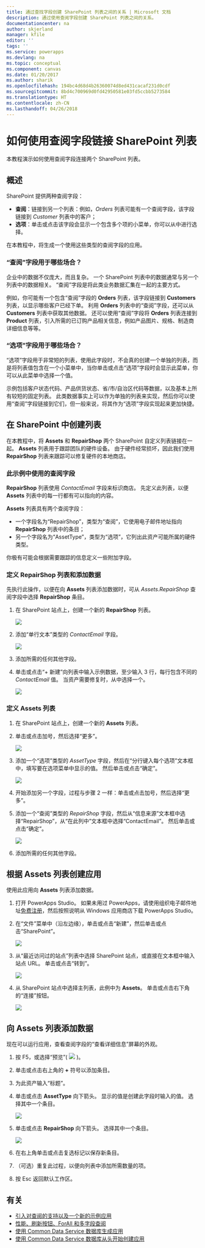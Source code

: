 ```yaml
---
title: 通过查找字段创建 SharePoint 列表之间的关系 | Microsoft 文档
description: 通过使用查阅字段创建 SharePoint 列表之间的关系。
documentationcenter: na
author: skjerland
manager: kfile
editor: ''
tags: ''
ms.service: powerapps
ms.devlang: na
ms.topic: conceptual
ms.component: canvas
ms.date: 01/20/2017
ms.author: sharik
ms.openlocfilehash: 194bc4d68d4b26360074d8ed431cacaf231d0cdf
ms.sourcegitcommit: 8bd4c700969d0fd42950581e03fd5ccbb5273584
ms.translationtype: HT
ms.contentlocale: zh-CN
ms.lasthandoff: 04/26/2018
---
```

# <a name="how-to-link-sharepoint-lists-using-lookup-fields"></a>如何使用查阅字段链接 SharePoint 列表
本教程演示如何使用查阅字段连接两个 SharePoint 列表。

## <a name="overview"></a>概述
SharePoint 提供两种查阅字段：

* **查阅**：链接到另一个列表：例如，*Orders* 列表可能有一个查阅字段，该字段链接到 *Customer* 列表中的客户；
* **选项**：单击或点击该字段会显示一个包含多个项的小菜单，你可以从中进行选择。

在本教程中，将生成一个使用这些类型的查阅字段的应用。

### <a name="what-do-you-use-lookup-fields-for"></a>“查阅”字段用于哪些场合？
企业中的数据不仅庞大，而且复杂。 一个 SharePoint 列表中的数据通常与另一个列表中的数据相关。 “查阅”字段是将此类业务数据汇集在一起的主要方式。

例如，你可能有一个包含“查阅”字段的 **Orders** 列表，该字段链接到 **Customers** 列表，以显示哪些客户已经下单。 利用 **Orders** 列表中的“查阅”字段，还可以从 **Customers** 列表中获取其他数据。 还可以使用“查阅”字段将 **Orders** 列表连接到 **Product** 列表，引入所需的已订购产品相关信息，例如产品图片、规格、制造商详细信息等等。

### <a name="what-are-choice-fields-used-for"></a>“选项”字段用于哪些场合？
“选项”字段用于非常短的列表，使用此字段时，不会真的创建一个单独的列表，而是将列表值包含在一个小菜单中，当你单击或点击“选项”字段时会显示此菜单，你可以从此菜单中选择一个值。

示例包括客户状态代码、产品供货状态、省/市/自治区代码等数据，以及基本上所有较短的固定列表。 此类数据事实上可以作为单独的列表来实现，然后你可以使用“查阅”字段链接到它们，但一般来说，将其作为“选项”字段实现起来更加快捷。

## <a name="create-the-lists-in-sharepoint"></a>在 SharePoint 中创建列表
在本教程中，将 **Assets** 和 **RepairShop** 两个 SharePoint 自定义列表链接在一起。 **Assets** 列表用于跟踪团队的硬件设备。 由于硬件经常损坏，因此我们使用 **RepairShop** 列表来跟踪可以修复硬件的本地商店。

### <a name="the-lookup-fields-used-in-this-example"></a>此示例中使用的查阅字段
**RepairShop** 列表使用 *ContactEmail* 字段来标识商店。 先定义此列表，以便 **Assets** 列表中的每一行都有可以指向的内容。

**Assets** 列表具有两个查阅字段：

* 一个字段名为“RepairShop”，类型为“查阅”，它使用电子邮件地址指向 **RepairShop** 列表中的条目；
* 另一个字段名为“AssetType”，类型为“选项”，它列出此资产可能所属的硬件类型。

你极有可能会根据需要跟踪的信息定义一些附加字段。

### <a name="define-the-repairshop-list-and-add-data"></a>定义 RepairShop 列表和添加数据
先执行此操作，以便在向 **Assets** 列表添加数据时，可从 *Assets.RepairShop* 查阅字段中选择 **RepairShop** 条目。

1. 在 SharePoint 站点上，创建一个新的 **RepairShop** 列表。

    ![](./media/sharepoint-lookup-fields/new-list.png)

2. 添加“单行文本”类型的 *ContactEmail* 字段。

    ![](./media/sharepoint-lookup-fields/add-email-field.png)

3. 添加所需的任何其他字段。

4. 单击或点击“+ 新建”向列表中输入示例数据，至少输入 3 行，每行包含不同的 *ContactEmail* 值。 当资产需要修复时，从中选择一个。

    ![](./media/sharepoint-lookup-fields/add-repair-shops.png)

### <a name="define-the-assets-list"></a>定义 Assets 列表
1. 在 SharePoint 站点上，创建一个新的 **Assets** 列表。

2. 单击或点击加号，然后选择“更多”。

    ![](./media/sharepoint-lookup-fields/choose-more-type.png)

3. 添加一个“选项”类型的 *AssetType* 字段，然后在“分行键入每个选项”文本框中，填写要在选项菜单中显示的值。 然后单击或点击“确定”。

    ![](./media/sharepoint-lookup-fields/define-choice-column.png)

4. 开始添加另一个字段，过程与步骤 2 一样：单击或点击加号，然后选择“更多”。

5. 添加一个“查阅”类型的 *RepairShop* 字段，然后从“信息来源”文本框中选择“RepairShop”，从“在此列中”文本框中选择“ContactEmail”。 然后单击或点击“确定”。

    ![](./media/sharepoint-lookup-fields/setup-lookup-column.png)

6. 添加所需的任何其他字段。

## <a name="create-an-app-from-the-assets-list"></a>根据 Assets 列表创建应用
使用此应用向 **Assets** 列表添加数据。

1. 打开 PowerApps Studio。 如果未用过 PowerApps，请使用组织电子邮件地址[免费注册](https://powerapps.microsoft.com)，然后按照说明从 Windows 应用商店下载 PowerApps Studio。

2. 在“文件”菜单中（沿左边缘），单击或点击“新建”，然后单击或点击“SharePoint”。

    ![](./media/sharepoint-lookup-fields/create-app.png)

1. 从“最近访问过的站点”列表中选择 SharePoint 站点，或直接在文本框中输入站点 URL。 单击或点击“转到”。

    ![](./media/sharepoint-lookup-fields/choose-sharepoint-site.png)

1. 从 SharePoint 站点中选择主列表，此例中为 **Assets**。 单击或点击右下角的“连接”按钮。

    ![](./media/sharepoint-lookup-fields/choose-main-list.png)


## <a name="add-data-to-the-assets-list"></a>向 Assets 列表添加数据
现在可以运行应用，查看查阅字段的“查看详细信息”屏幕的外观。

1. 按 F5，或选择“预览”( ![](./media/sharepoint-lookup-fields/preview.png) )。

2. 单击或点击右上角的 **+** 符号以添加条目。

3. 为此资产输入“标题”。

4. 单击或点击 **AssetType** 向下箭头。 显示的值是创建此字段时输入的值。 选择其中一个条目。

    ![](./media/sharepoint-lookup-fields/fill-asset-type-3.png)

5. 单击或点击 **RepairShop** 向下箭头。 选择其中一个条目。

    ![](./media/sharepoint-lookup-fields/fill-repair-shop-3.png)

6. 在右上角单击或点击复选标记以保存新条目。

7. （可选）重复此过程，以便向列表中添加所需数量的项。

8. 按 Esc 返回默认工作区。

## <a name="for-more-information"></a>有关
* [引入对查阅的支持以及一个新的示例应用](https://powerapps.microsoft.com/blog/support-for-lookups/)
* [性能、刷新按钮、ForAll 和多字段查阅](https://powerapps.microsoft.com/blog/performance-refresh-forall-multiple-field-lookups-531/)
* [使用 Common Data Service 数据库生成应用](data-platform-create-app.md)
* [使用 Common Data Service 数据库从头开始创建应用](data-platform-create-app-scratch.md)
